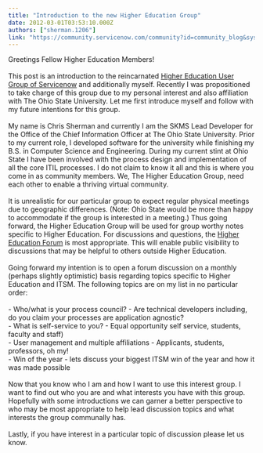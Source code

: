 ```yaml
---
title: "Introduction to the new Higher Education Group"
date: 2012-03-01T03:53:10.000Z
authors: ["sherman.1206"]
link: "https://community.servicenow.com/community?id=community_blog&sys_id=6aac6625dbd0dbc01dcaf3231f96191e"
---
```

<p>Greetings Fellow Higher Education Members! <br /><br />This post is an introduction to the reincarnated <a title="mmunity.service-now.com/higher-education-industry-special-interest-group" href="http://community.service-now.com/higher-education-industry-special-interest-group">Higher Education User Group of Servicenow</a> and additionally myself. Recently I was propositioned to take charge of this group due to my personal interest and also affiliation with The Ohio State University. Let me first introduce myself and follow with my future intentions for this group.<br /><br />My name is Chris Sherman and currently I am the SKMS Lead Developer for the Office of the Chief Information Officer at The Ohio State University. <!--break--> Prior to my current role, I developed software for the university while finishing my B.S. in Computer Science and Engineering. During my current stint at Ohio State I have been involved with the process design and implementation of all the core ITIL processes. I do not claim to know it all and this is where you come in as community members. We, The Higher Education Group, need each other to enable a thriving virtual community. <br /><br />It is unrealistic for our particular group to expect regular physical meetings due to geographic differences. (Note: Ohio State would be more than happy to accommodate if the group is interested in a meeting.) Thus going forward, the Higher Education Group will be used for group worthy notes specific to Higher Education. For discussions and questions, the <a title="mmunity.service-now.com/forum/special-interest-groups/higher-education" href="http://community.service-now.com/forum/special-interest-groups/higher-education">Higher Education Forum</a> is most appropriate. This will enable public visibility to discussions that may be helpful to others outside Higher Education. <br /><br />Going forward my intention is to open a forum discussion on a monthly (perhaps slightly optimistic) basis regarding topics specific to Higher Education and ITSM. The following topics are on my list in no particular order: <br /><br />- Who/what is your process council? - Are technical developers including, do you claim your processes are application agnostic? <br />- What is self-service to you? - Equal opportunity self service, students, faculty and staff)<br />- User management and multiple affiliations - Applicants, students, professors, oh my! <br />- Win of the year - lets discuss your biggest ITSM win of the year and how it was made possible<br /><br />Now that you know who I am and how I want to use this interest group. I want to find out who you are and what interests you have with this group. Hopefully with some introductions we can garner a better perspective to who may be most appropriate to help lead discussion topics and what interests the group communally has. <br /><br />Lastly, if you have interest in a particular topic of discussion please let us know.</p>
